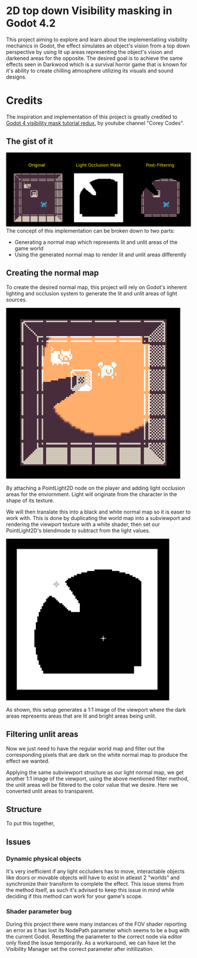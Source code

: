 # 2D top down Visibility masking in Godot 4.2
This project aiming to explore and learn about the implementatiing visibility mechanics in Godot, the effect simulates an object's vision from a top down perspective by using lit up areas representing the object's vision and darkened areas for the opposite. The desired goal is to achieve the same effects seen in Darkwood which is a survival horror game that is known for it's ability to create chilling atmosphere utilizing its visuals and sound designs.

# Credits
The inspiration and implementation of this project is greatly credited to [Godot 4 visibility mask tutorial redux.](https://youtu.be/iKRJqx9KCJU?si=kKWFoyubXUI5EA7h) by youtube channel "Corey Codes". 

## The gist of it
![General concept showcase](/concept.gif)
The concept of this implementation can be broken down to two parts:

- Generating a normal map which represents lit and unlit areas of the game world
- Using the generated normal map to render lit and unlit areas differently

## Creating the normal map
To create the desired normal map, this project will rely on Godot's inherent lighting and occlusion system to generate the lit and unlit areas of light sources. 

![PointLight2D + Occlusion showcase](/PointLight_Occlusion.png)

By attaching a PointLight2D node on the player and adding light occlusion areas for the enviornment. Light will originate from the character in the shape of its texture.

We will then translate this into a black and white normal map so it is easer to work with. This is done by duplicating the world map into a subviewport and rendering the viewport texture with a white shader, then set our PointLight2D's blendmode to subtract from the light values.

![Normal map](/White_Normal_Map.png)

As shown, this setup generates a 1:1 image of the viewport where the dark areas represents areas that are lit and bright areas being unlit.

## Filtering unlit areas
Now we just need to have the regular world map and filter out the corresponding pixels that are dark on the white normal map to produce the effect we wanted.

Applying the same subviewport structure as our light normal map, we get another 1:1 image of the viewport, using the above mentioned filter method, the unlit areas will be filtered to the color value that we desire. Here we converted unlit areas to transparent.

## Structure
To put this together, 

## Issues
### Dynamic physical objects
It's very inefficient if any light occluders has to move, interactable objects like doors or movable objects will have to exist in atleast 2 "worlds" and synchronize their transform to complete the effect. 
This issue stems from the method itself, as such it's advised to keep this issue in mind while deciding if this method can work for your game's scope.

### Shader parameter bug
During this project there were many instances of the FOV shader reporting an error as it has lost its NodePath parameter which seems to be a bug with the current Godot. Resetting the parameter to the correct node via editor only fixed the issue temporarily. As a workaround, we can have let the Visibility Manager set the correct parameter after initilization.
